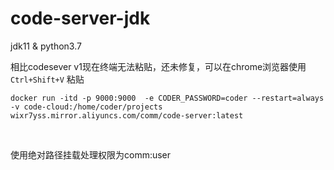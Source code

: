 # code-server-jdk

jdk11 & python3.7

相比codesever v1现在终端无法粘贴，还未修复，可以在chrome浏览器使用 `Ctrl+Shift+V` 粘贴


`docker run -itd -p 9000:9000  -e CODER_PASSWORD=coder --restart=always -v code-cloud:/home/coder/projects  wixr7yss.mirror.aliyuncs.com/comm/code-server:latest`

<br/>

使用绝对路径挂载处理权限为comm:user
